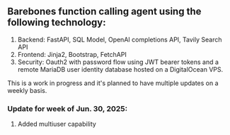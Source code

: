 ## Barebones function calling agent using the following technology: 

1. Backend: FastAPI, SQL Model, OpenAI completions API, Tavily Search API
2. Frontend: Jinja2, Bootstrap, FetchAPI
3. Security: Oauth2 with password flow using JWT bearer tokens and a remote MariaDB user identity database hosted on a DigitalOcean VPS.

This is a work in progress and it's planned to have multiple updates on a weekly basis.

### Update for week of Jun. 30, 2025:

1. Added multiuser capability


